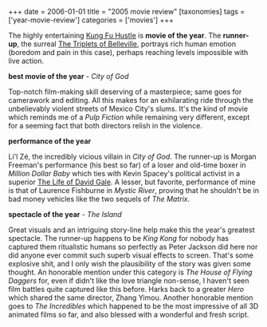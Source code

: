 +++
date = 2006-01-01
title = "2005 movie review"
[taxonomies]
tags = ['year-movie-review']
categories = ['movies']
+++

The highly entertaining [Kung Fu Hustle] is **movie of the year**. The
**runner-up**, the surreal [The Triplets of Belleville], portrays rich
human emotion (boredom and pain in this case), perhaps reaching levels
impossible with live action.

**best movie of the year** - *City of God*

Top-notch film-making skill deserving of a masterpiece; same goes for
camerawork and editing. All this makes for an exhilarating ride through
the unbelievably violent streets of Mexico City's slums. It's the kind
of movie which reminds me of a *Pulp Fiction* while remaining very
different, except for a seeming fact that both directors relish in the
violence.

**performance of the year**

Li'l Zé, the incredibly vicious villain in *City of God*. The runner-up
is Morgan Freeman's performance (his best so far) of a loser and
old-time boxer in *Million Dollar Baby* which ties with Kevin Spacey's
political activist in a superior [The Life of David Gale]. A lesser, but
favorite, performance of mine is that of Laurence Fishburne in *Mystic
River*, proving that he shouldn't be in bad money vehicles like the two
sequels of *The Matrix*.

**spectacle of the year** - *The Island*

Great visuals and an intriguing story-line help make this the year's
greatest spectacle. The runner-up happens to be *King Kong* for nobody
has captured them ritualistic humans so perfectly as Peter Jackson did
here nor did anyone ever commit such superb visual effects to screen.
That's some explosive shit, and I only wish the plausibility of the
story was given some thought. An honorable mention under this category
is *The House of Flying Daggers* for, even if didn't like the love
triangle non-sense, I haven't seen film battles quite captured like
this before. Harks back to a greater *Hero* which shared the same
director, Zhang Yimou. Another honorable mention goes to *The
Incredibles* which happened to be the most impressive of all 3D animated
films so far, and also blessed with a wonderful and fresh script.

  [Kung Fu Hustle]: @/kung-fu-hustle-2004.md
  [The Triplets of Belleville]: @/the-triplets-of-belleville-2003.md
  [The Life of David Gale]: @/the-life-of-david-gale-2003.md
